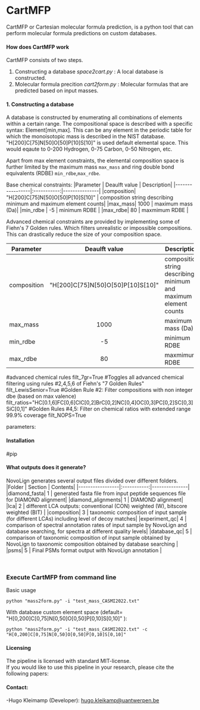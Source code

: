 # CartMFP

CartMFP or Cartesian molecular formula prediction, is a python tool that can perform molecular formula predictions on custom databases.

#### How does CartMFP work

CartMFP consists of two steps.
1. Constructing a database *space2cart.py* : A local database is constructed. <br>
2. Molecular formula precition *cart2form.py* : Molecular formulas that are predicted based on input masses. <br>

#### 1. Constructing a database

A database is constructed by enumerating all combinations of elements within a certain range.
The compositional space is described with a specific syntax: Element[min,max].
This can be any element in the periodic table for which the monoisotopic mass is described in the NIST database.
"H[200]C[75]N[50]O[50]P[10]S[10]" is used default elemental space.
This would eqaute to 0-200 Hydrogen, 0-75 Carbon, 0-50 Nitrogen, etc. 

Apart from max element constraints, the elemental composition space is further limited by the maximum mass `max_mass` and ring double bond equivalents (RDBE) `min_rdbe`,`max_rdbe`.

Base chemical constraints:
|Parameter           | Deaulft value     |       Description|
|-----------------|:-----------:|---------------|
|composition| "H[200]C[75]N[50]O[50]P[10]S[10]" | composition string describing minimum and maximum element counts|
|max_mass| 1000 | maximum mass (Da)|
|min_rdbe | -5 | minimum RDBE |
|max_rdbe| 80 | maxmimum RDBE |


Advanced chemical constraints are provided by implementing some of Fiehn's 7 Golden rules.
Which filters unrealistic or impossible compositions.
This can drastically reduce the size of your composition space.

|Parameter           | Deaulft value     |       Description|
|-----------------|:-----------:|---------------|
|composition| "H[200]C[75]N[50]O[50]P[10]S[10]" | composition string describing minimum and maximum element counts|
|max_mass| 1000 | maximum mass (Da)|
|min_rdbe | -5 | minimum RDBE |
|max_rdbe| 80 | maxmimum RDBE |

#advanced chemical rules
filt_7gr=True                                                                       #Toggles all advanced chemical filtering using rules #2,4,5,6 of Fiehn's "7 Golden Rules" 
filt_LewisSenior=True                                                               #Golden Rule  #2:   Filter compositions with non integer dbe (based on max valence)
filt_ratios="HC[0.1,6]FC[0,6]ClC[0,2]BrC[0,2]NC[0,4]OC[0,3]PC[0,2]SC[0,3]SiC[0,1]"  #Golden Rules #4,5: Filter on chemical ratios with extended range 99.9% coverage
filt_NOPS=True   




parameters:



#### Installation

#pip

#### What outputs does it generate? 

NovoLign generates several output files divided over different folders.
|Folder           | Section     |       Contents|
|-----------------|:-----------:|---------------|
|diamond_fasta| 1 | generated fasta file from input peptide sequences file for DIAMOND alignment|
|diamond_alignments| 1 | DIAMOND alignment|
|lca| 2 | different LCA outputs: conventional (CON) weighted (W), bitscore weighted (BIT) |
|composition| 3 | taxonomic composition of input sample (for different LCAs) including level of decoy matches|
|experiment_qc| 4 | comparison of spectral annotation rates of input sample by NovoLign and database searching, for spectra at different quality levels|
|database_qc| 5 | comparison of taxonomic composition of input sample obtained by NovoLign to taxonomic composition obtained by database searching |
|psms| 5 | Final PSMs format output with NovoLign annotation |

<br>


### Execute CartMFP from command line ###


Basic usage 
```
python "mass2form.py" -i "test_mass_CASMI2022.txt"
```

With database custom element space (default= "H[0,200]C[0,75]N[0,50]O[0,50]P[0,10]S[0,10]" ):
```
python "mass2form.py" -i "test_mass_CASMI2022.txt" -c "H[0,200]C[0,75]N[0,50]O[0,50]P[0,10]S[0,10]"
```

#### Licensing

The pipeline is licensed with standard MIT-license. <br>
If you would like to use this pipeline in your research, please cite the following papers: 
      



#### Contact:
-Hugo Kleimamp (Developer): hugo.kleikamp@uantwerpen.be<br> 

